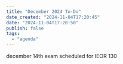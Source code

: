 ```yaml
---
title: "December 2024 To-Do"
date_created: "2024-11-04T17:20:45"
date: "2024-11-04T17:20:50"
publish: false
tags:
  - "agenda"
---
```


december 14th exam scheduled for IEOR 130

